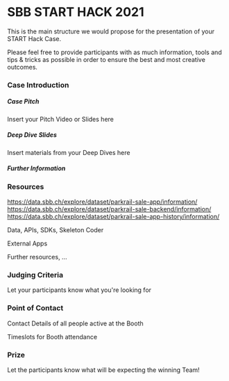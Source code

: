 # SBB START HACK 2021



This is the main structure we would propose for the presentation of your START Hack Case.

Please feel free to provide participants with as much information, tools and tips & tricks as possible in order to ensure the best and most creative outcomes.

### Case Introduction

##### Case Pitch

Insert your Pitch Video or Slides here

##### Deep Dive Slides

Insert materials from your Deep Dives here

##### Further Information

### Resources
https://data.sbb.ch/explore/dataset/parkrail-sale-app/information/
https://data.sbb.ch/explore/dataset/parkrail-sale-backend/information/
https://data.sbb.ch/explore/dataset/parkrail-sale-app-history/information/

Data, APIs, SDKs, Skeleton Coder

External Apps

Further resources, ... 

### Judging Criteria

Let your participants know what you're looking for

### Point of Contact

Contact Details of all people active at the Booth 

Timeslots for Booth attendance

### Prize

Let the participants know what will be expecting the winning Team!
